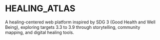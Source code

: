 # HEALING_ATLAS
A healing-centered web platform inspired by SDG 3 (Good Health and Well Being), exploring targets 3.3 to 3.9 through storytelling, community mapping, and digital healing tools.
